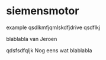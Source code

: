 siemensmotor
============

example qsdlkmfjqmlskdfjdrive
qsdflkj



blablabla van Jeroen

qdsfsdfqljk
Nog eens wat blablabla
